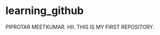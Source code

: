 # learning_github

PIPROTAR MEETKUMAR.
HII.
THIS IS MY FIRST REPOSITORY.                                                                                                                                                                              
